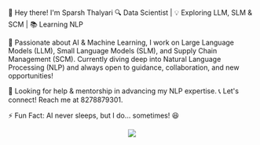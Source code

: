 👋 Hey there! I'm Sparsh Thalyari
🔍 Data Scientist | 💡 Exploring LLM, SLM & SCM | 📚 Learning NLP

🚀 Passionate about AI & Machine Learning, I work on Large Language Models (LLM), Small Language Models (SLM), and Supply Chain Management (SCM). Currently diving deep into Natural Language Processing (NLP) and always open to guidance, collaboration, and new opportunities!

🤝 Looking for help & mentorship in advancing my NLP expertise.
📞 Let's connect! Reach me at 8278879301.

⚡ Fun Fact: AI never sleeps, but I do… sometimes! 😆


<p align="center">
  <img src="https://www.google.com/url?sa=i&url=https%3A%2F%2Fwww.linkedin.com%2Fposts%2Fbecker-lisa_llms-dont-plan-out-the-text-theyre-generating-activity-7138508006106853376-Oo4P&psig=AOvVaw2Kt6R8GTovgeAGeAjVBmw4&ust=1741944589563000&source=images&cd=vfe&opi=89978449&ved=0CBMQjRxqFwoTCMDZ7LffhowDFQAAAAAdAAAAABBZ"/>
</p>
